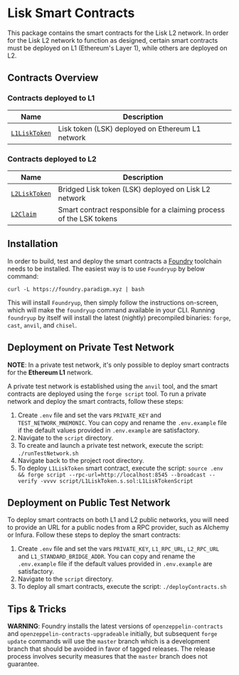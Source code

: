 # Lisk Smart Contracts

This package contains the smart contracts for the Lisk L2 network. In order for the Lisk L2 network to function as designed, certain smart contracts must be deployed on L1 (Ethereum's Layer 1), while others are deployed on L2.

## Contracts Overview

### Contracts deployed to L1

| Name                                    | Description                                      |
| --------------------------------------- | ------------------------------------------------ |
| [`L1LiskToken`](src/L1/L1LiskToken.sol) | Lisk token (LSK) deployed on Ethereum L1 network |

### Contracts deployed to L2

| Name                                    | Description                                                         |
| --------------------------------------- | ------------------------------------------------------------------- |
| [`L2LiskToken`](src/L2/L2LiskToken.sol) | Bridged Lisk token (LSK) deployed on Lisk L2 network                |
| [`L2Claim`](src/L2/L2Claim.sol)         | Smart contract responsible for a claiming process of the LSK tokens |

## Installation

In order to build, test and deploy the smart contracts a [Foundry](https://github.com/foundry-rs/foundry) toolchain needs to be installed. The easiest way is to use `Foundryup` by below command:

```shell
curl -L https://foundry.paradigm.xyz | bash
```

This will install `Foundryup`, then simply follow the instructions on-screen, which will make the `foundryup` command available in your CLI. Running `foundryup` by itself will install the latest (nightly) precompiled binaries: `forge`, `cast`, `anvil`, and `chisel`.

## Deployment on Private Test Network

**NOTE**: In a private test network, it's only possible to deploy smart contracts for the **Ethereum L1** network.

A private test network is established using the `anvil` tool, and the smart contracts are deployed using the `forge script` tool. To run a private network and deploy the smart contracts, follow these steps:
1. Create `.env` file and set the vars `PRIVATE_KEY` and `TEST_NETWORK_MNEMONIC`. You can copy and rename the `.env.example` file if the default values provided in `.env.example` are satisfactory.
2. Navigate to the `script` directory.
3. To create and launch a private test network, execute the script: `./runTestNetwork.sh`
4. Navigate back to the project root directory.
5. To deploy `L1LiskToken` smart contract, execute the script: `source .env && forge script --rpc-url=http://localhost:8545 --broadcast --verify -vvvv script/L1LiskToken.s.sol:L1LiskTokenScript`

## Deployment on Public Test Network

To deploy smart contracts on both L1 and L2 public networks, you will need to provide an URL for a public nodes from a RPC provider, such as Alchemy or Infura. Follow these steps to deploy the smart contracts:
1. Create `.env` file and set the vars `PRIVATE_KEY`, `L1_RPC_URL`, `L2_RPC_URL` and `L1_STANDARD_BRIDGE_ADDR`. You can copy and rename the `.env.example` file if the default values provided in `.env.example` are satisfactory.
2. Navigate to the `script` directory.
3. To deploy all smart contracts, execute the script: `./deployContracts.sh`
   
## Tips & Tricks

**WARNING**: Foundry installs the latest versions of `openzeppelin-contracts` and `openzeppelin-contracts-upgradeable` initially, but subsequent `forge update` commands will use the `master` branch which is a development branch that should be avoided in favor of tagged releases. The release process involves security measures that the `master` branch does not guarantee.

